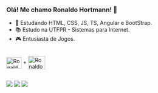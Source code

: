 ### Olá! Me chamo Ronaldo Hortmann! 👏

- 🌱 Estudando HTML, CSS, JS, TS, Angular e BootStrap.
- 📚 Estudo na UTFPR - Sistemas para Internet.
- 🎮 Entusiasta de Jogos.

<div style="display: inline_block"><br>
  <a href="https://www.spigotmc.org" target="_blank"><img align="center" alt="Ronaldo-Spigot" height="30" width="40" src="https://cdn.discordapp.com/attachments/739464507616919643/1142823915207540776/spigot.png"></a>
  +
  <img align="center" alt="Ronaldo-Java" height="35" width="45" src="https://cdn.jsdelivr.net/gh/devicons/devicon/icons/java/java-original.svg" />
</div>

  ##
 
<div> 
  <a href="https://instagram.com/ronaldo_hort" target="_blank"><img src="https://img.shields.io/badge/-Instagram-%23E4405F?style=for-the-badge&logo=instagram&logoColor=white" target="_blank"></a>
 	<a href="https://www.twitch.tv/ronaldophc" target="_blank"><img src="https://img.shields.io/badge/Twitch-9146FF?style=for-the-badge&logo=twitch&logoColor=white" target="_blank"></a>
  <a href = "mailto:camposr@alunos.utfpr.edu.br"><img src="https://img.shields.io/badge/-Gmail-%23333?style=for-the-badge&logo=gmail&logoColor=white" target="_blank"></a>
  
</div>
